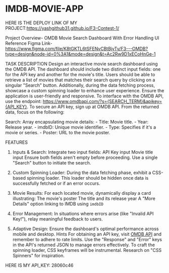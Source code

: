 # IMDB-MOVIE-APP
HERE IS THE DEPLOY LINK OF MY PROJECT:https://yashgithub31.github.io/F3-Contest-1/


Project Overview- OMDB Movie Search Dashboard With Error Handling
UI Reference
Figma Link- https://www.figma.com/file/K8tGKTL6tSFENvCBtBjyTy/F3---OMDB?type=design&node-id=0%3A1&mode=design&t=Ac2Rw9D1xECoHnGe-1

TASK DESCRIPTION
Design an interactive movie search dashboard using the OMDB API. The dashboard should include two distinct input fields: one for the API key and another for the movie's title. Users should be able to retrieve a list of movies that matches their search query by clicking on a singular "Search" button. Additionally, during the data fetching process, showcase a custom spinning loader to enhance user experience. Ensure the application is user-friendly and responsive.
To interface with the OMDB API, use the endpoint: https://www.omdbapi.com/?s={SEARCH_TERM}&apikey={API_KEY}. To secure an API key, sign up at OMDB API.
From the returned data, focus on the following:

Search: Array encapsulating movie details: - Title: Movie title. - Year: Release year. - imdbID: Unique movie identifier. - Type: Specifies if it's a movie or series. - Poster: URL to the movie poster.

FEATURES
1. Inputs & Search: Integrate two input fields:
API Key input
Movie title input
Ensure both fields aren't empty before proceeding. Use a single "Search" button to initiate the search.

2. Custom Spinning Loader: During the data fetching phase, exhibit a CSS-based spinning loader. This loader should be hidden once data is successfully fetched or if an error occurs.

3. Movie Results: For each located movie, dynamically display a card illustrating:
The movie's poster
The title and its release year
A "More Details" option linking to IMDB using `imdbID`

4. Error Management: In situations where errors arise (like "Invalid API Key!"), relay meaningful feedback to users.

5. Adaptive Design: Ensure the dashboard's optimal performance across mobile and desktop.
Hints
For obtaining an API key, visit [OMDB API](https://www.omdbapi.com/apikey.aspx) and remember to adhere to rate limits.
Use the "Response" and "Error" keys in the API's returned JSON to manage errors effectively.
To craft the spinning loader, CSS keyframes will be instrumental. Research on "CSS Spinners" for inspiration.

HERE IS MY API_KEY: 28060c46
